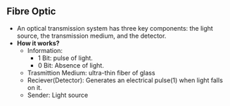 ## Fibre Optic
- An optical transmission system has three key components: the light source, the transmission medium, and the detector.
- **How it works?**
  - Information: 
    - 1 Bit: pulse of light.
    - 0 Bit: Absence of light.
  - Trasmittion Medium: ultra-thin fiber of glass
  - Reciever(Detector): Generates an electrical pulse(1) when light falls on it.
  - Sender: Light source
